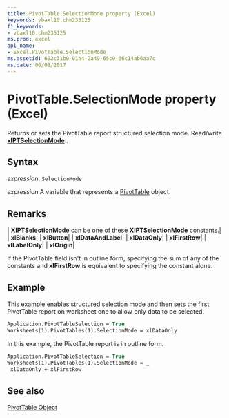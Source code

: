 ```yaml
---
title: PivotTable.SelectionMode property (Excel)
keywords: vbaxl10.chm235125
f1_keywords:
- vbaxl10.chm235125
ms.prod: excel
api_name:
- Excel.PivotTable.SelectionMode
ms.assetid: 692c31b9-01a4-2a49-65c9-66c14ab6aa7c
ms.date: 06/08/2017
---
```



# PivotTable.SelectionMode property (Excel)

Returns or sets the PivotTable report structured selection mode. Read/write  **[xlPTSelectionMode](Excel.XlPTSelectionMode.md)** .


## Syntax

 _expression_. `SelectionMode`

 _expression_ A variable that represents a [PivotTable](Excel.PivotTable.md) object.


## Remarks



| **XlPTSelectionMode** can be one of these **XlPTSelectionMode** constants.|
| **xlBlanks**|
| **xlButton**|
| **xlDataAndLabel**|
| **xlDataOnly**|
| **xlFirstRow**|
| **xlLabelOnly**|
| **xlOrigin**|

If the PivotTable field isn't in outline form, specifying the sum of any of the constants and  **xlFirstRow** is equivalent to specifying the constant alone.


## Example

This example enables structured selection mode and then sets the first PivotTable report on worksheet one to allow only data to be selected.


```vb
Application.PivotTableSelection = True 
Worksheets(1).PivotTables(1).SelectionMode = xlDataOnly
```

In this example, the PivotTable report is in outline form.




```vb
Application.PivotTableSelection = True 
Worksheets(1).PivotTables(1).SelectionMode = _ 
 xlDataOnly + xlFirstRow
```


## See also


[PivotTable Object](Excel.PivotTable.md)

